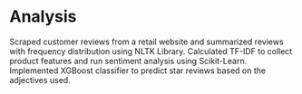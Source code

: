 # Analysis

Scraped customer reviews from a retail website and summarized reviews with frequency distribution using NLTK Library. Calculated TF-IDF to collect product features and run sentiment analysis using Scikit-Learn. Implemented XGBoost classifier to predict star reviews based on the adjectives used.
